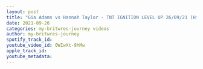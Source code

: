 ```yaml
---
layout: post
title: "Gia Adams vs Hannah Taylor - TNT IGNITION LEVEL UP 26/09/21 (Highlights)"
date: 2021-09-26
categories: my-britwres-journey videos
author: my-britwres-journey
spotify_track_id: 
youtube_video_id: 0WIwXt-9hMw
apple_track_id: 
youtube_metadata: 
---
```

